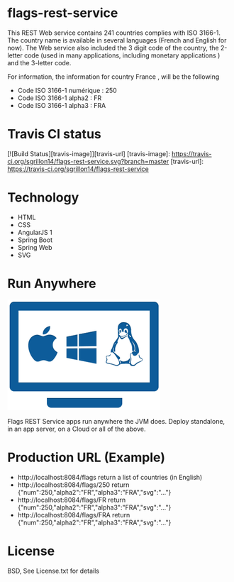 # flags-rest-service

This REST Web service contains 241 countries complies with ISO 3166-1. The country name is available in several languages (French and English for now). The Web service also included the 3 digit code of the country, the 2-letter code (used in many applications, including monetary applications ) and the 3-letter code.


For information, the information for country France , will be the following
* Code ISO 3166-1 numérique : 250
* Code ISO 3166-1 alpha2 : FR
* Code ISO 3166-1 alpha3 : FRA

# Travis CI status

[![Build Status][travis-image]][travis-url]
[travis-image]: https://travis-ci.org/sgrillon14/flags-rest-service.svg?branch=master
[travis-url]: https://travis-ci.org/sgrillon14/flags-rest-service


# Technology

* HTML
* CSS
* AngularJS 1
* Spring Boot
* Spring Web
* SVG

# Run Anywhere
![RunAnywhere](/screenshots/plateforme.png)

Flags REST Service apps run anywhere the JVM does. Deploy standalone, in an app server, on a Cloud or all of the above.

# Production URL (Example)

* http://localhost:8084/flags return a list of countries (in English)
* http://localhost:8084/flags/250 return {"num":250,"alpha2":"FR","alpha3":"FRA","svg":"..."}
* http://localhost:8084/flags/FR return {"num":250,"alpha2":"FR","alpha3":"FRA","svg":"..."}
* http://localhost:8084/flags/FRA return {"num":250,"alpha2":"FR","alpha3":"FRA","svg":"..."}

# License

BSD, See License.txt for details
